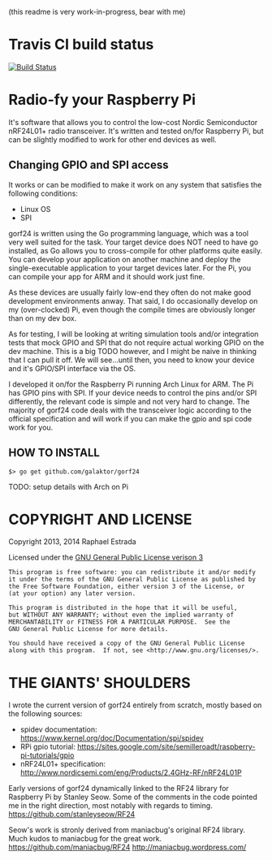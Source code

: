 (this readme is very work-in-progress, bear with me)

# Travis CI build status
[![Build Status](https://travis-ci.org/galaktor/gorf24.svg?branch=port)](https://travis-ci.org/galaktor/gorf24)

# Radio-fy your Raspberry Pi
It's software that allows you to control the low-cost Nordic Semiconductor nRF24L01+ radio transceiver. It's written and tested on/for Raspberry Pi, but can be slightly modified to work for other end devices as well.

## Changing GPIO and SPI access
It works or can be modified to make it work on any system that satisfies the following conditions:
* Linux OS
* SPI

gorf24 is written using the Go programming language, which was a tool very well suited for the task. Your target device does NOT need to have go installed, as Go allows you to cross-compile for other platforms quite easily. You can develop your application on another machine and deploy the single-executable application to your target devices later. For the Pi, you can compile your app for ARM and it should work just fine.

As these devices are usually fairly low-end they often do not make good development environments anway. That said, I do occasionally develop on my (over-clocked) Pi, even though the compile times are obviously longer than on my dev box.

As for testing, I will be looking at writing simulation tools and/or integration tests that mock GPIO and SPI that do not require actual working GPIO on the dev machine. This is a big TODO however, and I might be naive in thinking that I can pull it off. We will see...until then, you need to know your device and it's GPIO/SPI interface via the OS.

I developed it on/for the Raspberry Pi running Arch Linux for ARM. The Pi has GPIO pins with SPI. If your device needs to control the pins and/or SPI differently, the relevant code is simple and not very hard to change. The majority of gorf24 code deals with the transceiver logic according to the official specification and will work if you can make the gpio and spi code work for you.

## HOW TO INSTALL
```
$> go get github.com/galaktor/gorf24
```

TODO: setup details with Arch on Pi

# COPYRIGHT AND LICENSE

Copyright 2013, 2014 Raphael Estrada

Licensed under the [GNU General Public License verison 3](http://www.gnu.org/licenses/gpl-3.0.txt "GNU GPL v3")

```
This program is free software: you can redistribute it and/or modify
it under the terms of the GNU General Public License as published by
the Free Software Foundation, either version 3 of the License, or
(at your option) any later version.

This program is distributed in the hope that it will be useful,
but WITHOUT ANY WARRANTY; without even the implied warranty of
MERCHANTABILITY or FITNESS FOR A PARTICULAR PURPOSE.  See the
GNU General Public License for more details.

You should have received a copy of the GNU General Public License
along with this program.  If not, see <http://www.gnu.org/licenses/>.
```


# THE GIANTS' SHOULDERS
I wrote the current version of gorf24 entirely from
scratch, mostly based on the following sources:

* spidev documentation:    <https://www.kernel.org/doc/Documentation/spi/spidev>
* RPi gpio tutorial:       <https://sites.google.com/site/semilleroadt/raspberry-pi-tutorials/gpio>
* nRF24L01+ specification: <http://www.nordicsemi.com/eng/Products/2.4GHz-RF/nRF24L01P>

Early versions of gorf24 dynamically linked to the RF24
library for Raspberry Pi by Stanley Seow. Some of the
comments in the code pointed me in the right direction,
most notably with regards to timing.
<https://github.com/stanleyseow/RF24>

Seow's work is stronly derived from maniacbug's original RF24 library.
Much kudos to maniacbug for the great work.
https://github.com/maniacbug/RF24
http://maniacbug.wordpress.com/


